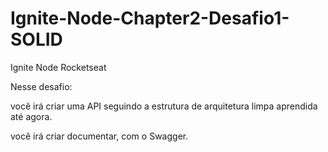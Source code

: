 # Ignite-Node-Chapter2-Desafio1-SOLID
Ignite Node Rocketseat 

Nesse desafio: 

você irá criar uma API seguindo a estrutura de arquitetura limpa aprendida até agora.

você irá criar documentar, com o Swagger.
